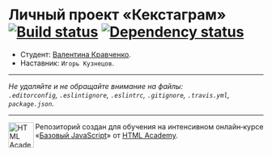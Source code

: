 # Личный проект «Кекстаграм» [![Build status][travis-image]][travis-url] [![Dependency status][dependency-image]][dependency-url]

* Студент: [Валентина Кравченко](https://up.htmlacademy.ru/javascript/4/user/150859).
* Наставник: `Игорь Кузнецов`.

---

_Не удаляйте и не обращайте внимание на файлы:_<br>
_`.editorconfig`, `.eslintignore`, `.eslintrc`, `.gitignore`, `.travis.yml`, `package.json`._

---

<a href="https://htmlacademy.ru/intensive/javascript"><img align="left" width="50" height="50" title="HTML Academy" src="https://up.htmlacademy.ru/static/img/intensive/javascript/logo-for-github.svg"></a>

Репозиторий создан для обучения на интенсивном онлайн‑курсе «[Базовый JavaScript](https://htmlacademy.ru/intensive/javascript)» от [HTML Academy](https://htmlacademy.ru).

[travis-image]: https://travis-ci.org/htmlacademy-javascript/150859-kekstagram.svg?branch=master
[travis-url]: https://travis-ci.org/htmlacademy-javascript/150859-kekstagram
[dependency-image]: https://david-dm.org/htmlacademy-javascript/150859-kekstagram.svg?style=flat-square
[dependency-url]: https://david-dm.org/htmlacademy-javascript/150859-kekstagram

